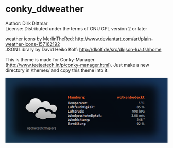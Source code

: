 # conky_ddweather
 
Author: Dirk Dittmar  
License: Distributed under the terms of GNU GPL version 2 or later  

weather icons by MerlinTheRed:     http://www.deviantart.com/art/plain-weather-icons-157162192    
JSON Library by David Heiko Kolf:  http://dkolf.de/src/dkjson-lua.fsl/home

This is theme is made for Conky-Manager (http://www.teejeetech.in/p/conky-manager.html). Just make a new directory in /themes/ and copy this theme into it.

![ScreenShot](preview.png)
